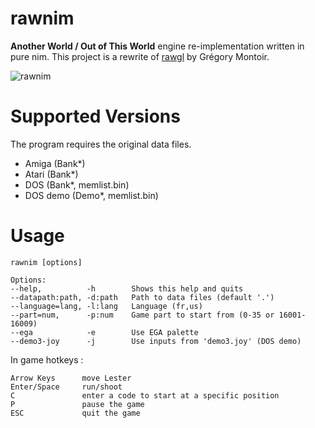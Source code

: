 # rawnim

**Another World / Out of This World** engine re-implementation written in pure nim.
This project is a rewrite of [rawgl](https://github.com/cyxx/rawgl) by Grégory Montoir.

![rawnim](https://repository-images.githubusercontent.com/435237620/0501fef5-2b38-42b4-af9e-d61c0fa89ff9)

# Supported Versions

The program requires the original data files.

* Amiga (Bank*)
* Atari (Bank*)
* DOS (Bank*, memlist.bin)
* DOS demo (Demo*, memlist.bin)

# Usage

    rawnim [options]

    Options:  
    --help,          -h        Shows this help and quits
    --datapath:path, -d:path   Path to data files (default '.')
    --language=lang, -l:lang   Language (fr,us)
    --part=num,      -p:num    Game part to start from (0-35 or 16001-16009)
    --ega            -e        Use EGA palette
    --demo3-joy      -j        Use inputs from 'demo3.joy' (DOS demo)

In game hotkeys :

    Arrow Keys      move Lester
    Enter/Space     run/shoot
    C               enter a code to start at a specific position
    P               pause the game
    ESC             quit the game